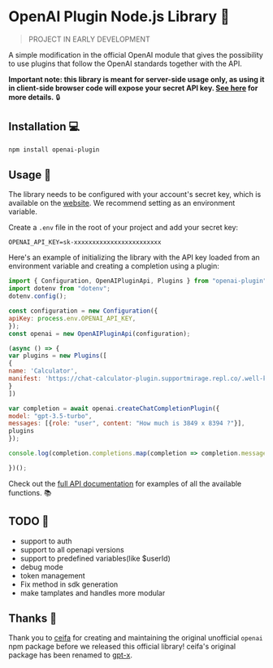# OpenAI Plugin Node.js Library 🚀

> PROJECT IN EARLY DEVELOPMENT

A simple modification in the official OpenAI module that gives the possibility to use plugins that follow the OpenAI standards together with the API.

**Important note: this library is meant for server-side usage only, as using it in client-side browser code will expose your secret API key. [See here](https://platform.openai.com/docs/api-reference/authentication) for more details.** 🔒

## Installation 💻

```bash
npm install openai-plugin
```

## Usage 📖

The library needs to be configured with your account's secret key, which is available on the [website](https://platform.openai.com/account/api-keys). We recommend setting as an environment variable.

Create a `.env` file in the root of your project and add your secret key:
```
OPENAI_API_KEY=sk-xxxxxxxxxxxxxxxxxxxxxxxx
```
Here's an example of initializing the library with the API key loaded from an environment variable and creating a completion using a plugin:

```javascript
import { Configuration, OpenAIPluginApi, Plugins } from "openai-plugin";
import dotenv from "dotenv";
dotenv.config();

const configuration = new Configuration({
apiKey: process.env.OPENAI_API_KEY,
});
const openai = new OpenAIPluginApi(configuration);

(async () => {
var plugins = new Plugins([
{
name: 'Calculator', 
manifest: 'https://chat-calculator-plugin.supportmirage.repl.co/.well-known/ai-plugin.json'
}
])

var completion = await openai.createChatCompletionPlugin({
model: "gpt-3.5-turbo",
messages: [{role: "user", content: "How much is 3849 x 8394 ?"}],
plugins 
});

console.log(completion.completions.map(completion => completion.message));

})();
```

Check out the [full API documentation](https://platform.openai.com/docs/api-reference?lang=node.js) for examples of all the available functions. 📚

## TODO 📝
- support to auth
- support to all openapi versions
- support to predefined variables(like $userId)
- debug mode
- token management
- Fix method in sdk generation
- make tamplates and handles more modular

## Thanks 🙏

Thank you to [ceifa](https://github.com/ceifa) for creating and maintaining the original unofficial `openai` npm package before we released this official library! ceifa's original package has been renamed to [gpt-x](https://www.npmjs.com/package/gpt-x).
